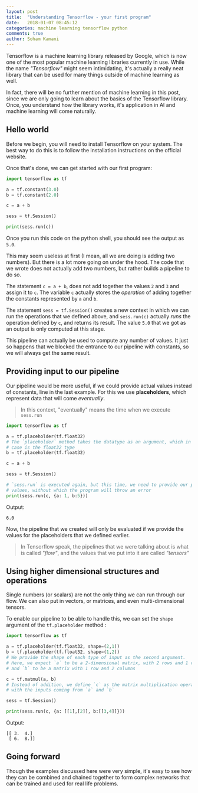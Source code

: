 ```yaml
---
layout: post
title:  "Understanding Tensorflow - your first program"
date:   2018-01-07 08:45:12
categories: machine learning tensorflow python
comments: true
author: Soham Kamani
---
```


Tensorflow is a machine learning library released by Google, which is now one of the most popular machine learning libraries currently in use. While the name _"Tensorflow"_ might seem intimidating, it's actually a really neat library that can be used for many things outside of machine learning as well.

In fact, there will be no further mention of machine learning in this post, since we are only going to learn about the basics of the Tensorflow library. Once, you understand how the library works, it's application in AI and machine learning will come naturally.

<!-- more -->
## Hello world

Before we begin, you will need to install Tensorflow on your system. The best way to do this is to follow the installation instructions on the official website.

Once that's done, we can get started with our first program:

```python
import tensorflow as tf

a = tf.constant(3.0)
b = tf.constant(2.0)

c = a + b

sess = tf.Session()

print(sess.run(c))
```

Once you run this code on the python shell, you should see the output as `5.0`.

This may seem useless at first (I mean, all we are doing is adding two numbers). But there is a lot more going on under the hood. The code that we wrote does not actually add two numbers, but rather builds a pipeline to do so.

The statement `c = a + b`, does not add together the values `2` and `3` and assign it to `c`. The variable `c` actually stores the _operation_ of adding together the constants represented by `a` and `b`. 

The statement `sess = tf.Session()` creates a new context in which we can run the operations that we defined above, and `sess.run(c)` actually _runs_ the operation defined by `c`, and returns its result. The value `5.0` that we got as an output is only computed at this stage.

This pipeline can actually be used to compute any number of values. It just so happens that we blocked the entrance to our pipeline with constants, so we will always get the same result.

## Providing input to our pipeline

Our pipeline would be more useful, if we could provide actual values instead of constants, line in the last example. For this we use __placeholders__, which represent data that will come _eventually_.

>In this context, "eventually" means the time when we execute `sess.run`

```python
import tensorflow as tf

a = tf.placeholder(tf.float32)
# The `placeholder` method takes the datatype as an argument, which in our
# case is the float32 type
b = tf.placeholder(tf.float32)

c = a + b

sess = tf.Session()

# `sess.run` is executed again, but this time, we need to provide our placeholder
# values, without which the program will throw an error
print(sess.run(c, {a: 1, b:5}))
```

Output:
```
6.0
```

Now, the pipeline that we created will only be evaluated if we provide the values for the placeholders that we defined earlier.

>In Tensorflow speak, the pipelines that we were talking about is what is called _"flow"_, and the values that we put into it are called _"tensors"_

## Using higher dimensional structures and operations

Single numbers (or scalars) are not the only thing we can run through our flow. We can also put in vectors, or matrices, and even multi-dimensional tensors.

To enable our pipeline to be able to handle this, we can set the `shape` argument of the `tf.placeholder` method :

```python
import tensorflow as tf

a = tf.placeholder(tf.float32, shape=(2,1))
b = tf.placeholder(tf.float32, shape=(1,2))
# We provide the shape of each type of input as the second argument.
# Here, we expect `a` to be a 2-dimensional matrix, with 2 rows and 1 column
# and `b` to be a matrix with 1 row and 2 columns

c = tf.matmul(a, b)
# Instead of addition, we define `c` as the matrix multiplication operation,
# with the inputs coming from `a` and `b`

sess = tf.Session()

print(sess.run(c, {a: [[1],[2]], b:[[3,4]]}))
```

Output:
```
[[ 3.  4.]
 [ 6.  8.]]
```

## Going forward

Though the examples discussed here were very simple, it's easy to see how they can be combined and chained together to form complex networks that can be trained and used for real life problems.